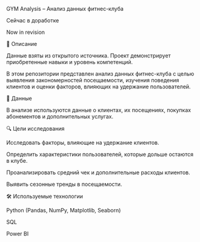 GYM Analysis – Анализ данных фитнес-клуба 

Сейчас в доработке

Now in revision


📌 Описание

Данные взяты из открытого источника. Проект демонстрирует приобретенные навыки и уровень компетенций. 

В этом репозитории представлен анализ данных фитнес-клуба с целью выявления закономерностей посещаемости, изучения поведения клиентов и оценки факторов, влияющих на удержание пользователей.

💊 Данные

В анализе используются данные о клиентах, их посещениях, покупках абонементов и дополнительных услугах.

🔍 Цели исследования

Исследовать факторы, влияющие на удержание клиентов.

Определить характеристики пользователей, которые дольше остаются в клубе.

Проанализировать средний чек и дополнительные расходы клиентов.

Выявить сезонные тренды в посещаемости.

🛠 Используемые технологии

Python (Pandas, NumPy, Matplotlib, Seaborn)

SQL

Power BI
